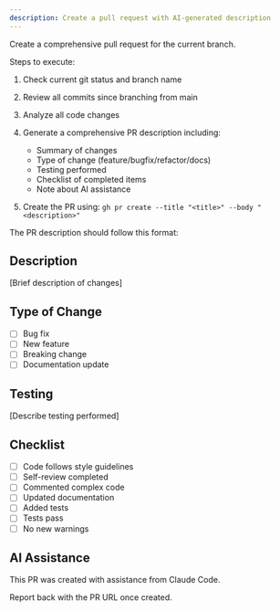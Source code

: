 ```yaml
---
description: Create a pull request with AI-generated description
---
```


Create a comprehensive pull request for the current branch.

Steps to execute:

1. Check current git status and branch name
2. Review all commits since branching from main
3. Analyze all code changes
4. Generate a comprehensive PR description including:
   - Summary of changes
   - Type of change (feature/bugfix/refactor/docs)
   - Testing performed
   - Checklist of completed items
   - Note about AI assistance

5. Create the PR using: `gh pr create --title "<title>" --body "<description>"`

The PR description should follow this format:

## Description

[Brief description of changes]

## Type of Change

- [ ] Bug fix
- [ ] New feature
- [ ] Breaking change
- [ ] Documentation update

## Testing

[Describe testing performed]

## Checklist

- [ ] Code follows style guidelines
- [ ] Self-review completed
- [ ] Commented complex code
- [ ] Updated documentation
- [ ] Added tests
- [ ] Tests pass
- [ ] No new warnings

## AI Assistance

This PR was created with assistance from Claude Code.

Report back with the PR URL once created.
